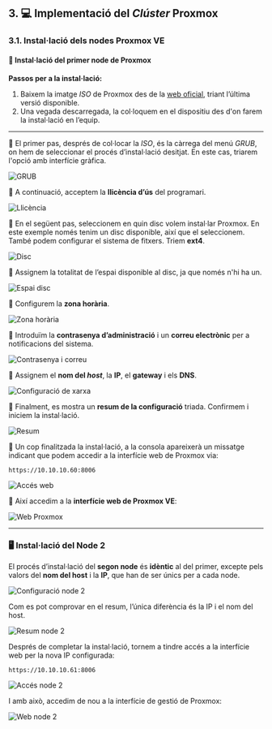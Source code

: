## 3. 💻 Implementació del *Clúster* Proxmox

### 3.1. Instal·lació dels nodes Proxmox VE

#### 🧱 Instal·lació del primer node de Proxmox

**Passos per a la instal·lació:**

1. Baixem la imatge *ISO* de Proxmox des de la [web oficial](https://proxmox.com/en/downloads), triant l’última versió disponible.
2. Una vegada descarregada, la col·loquem en el dispositiu des d'on farem la instal·lació en l’equip.

---

🔸 El primer pas, després de col·locar la *ISO*, és la càrrega del menú *GRUB*, on hem de seleccionar el procés d’instal·lació desitjat. En este cas, triarem l'opció amb interfície gràfica.

![GRUB](../../../img/image.png)

🔸 A continuació, acceptem la **llicència d’ús** del programari.

![Llicència](../../../img/image-1.png)

🔸 En el següent pas, seleccionem en quin disc volem instal·lar Proxmox. En este exemple només tenim un disc disponible, així que el seleccionem. També podem configurar el sistema de fitxers. Triem **ext4**.

![Disc](../../../img/image-2.png)

🔸 Assignem la totalitat de l’espai disponible al disc, ja que només n'hi ha un.

![Espai disc](../../../img/image-3.png)

🔸 Configurem la **zona horària**.

![Zona horària](../../../img/image-4.png)

🔸 Introduïm la **contrasenya d’administració** i un **correu electrònic** per a notificacions del sistema.

![Contrasenya i correu](../../../img/image-5.png)

🔸 Assignem el **nom del *host***, la **IP**, el **gateway** i els **DNS**.

![Configuració de xarxa](../../../img/image-6.png)

🔸 Finalment, es mostra un **resum de la configuració** triada. Confirmem i iniciem la instal·lació.

![Resum](../../../img/image-7.png)

🔸 Un cop finalitzada la instal·lació, a la consola apareixerà un missatge indicant que podem accedir a la interfície web de Proxmox via:

```
https://10.10.10.60:8006
```

![Accés web](../../../img/image-10.png)

🔸 Així accedim a la **interfície web de Proxmox VE**:

![Web Proxmox](../../../img/image-11.png)

---

### 🖥️ Instal·lació del Node 2

El procés d’instal·lació del **segon node** és **idèntic** al del primer, excepte pels valors del **nom del host** i la **IP**, que han de ser únics per a cada node.

![Configuració node 2](../../../img/image-8.png)

Com es pot comprovar en el resum, l’única diferència és la IP i el nom del host.

![Resum node 2](../../../img/image-9.png)

Després de completar la instal·lació, tornem a tindre accés a la interfície web per la nova IP configurada:

```
https://10.10.10.61:8006
```

![Accés node 2](../../../img/image-12.png)

I amb això, accedim de nou a la interfície de gestió de Proxmox:

![Web node 2](../../../img/image-13.png)